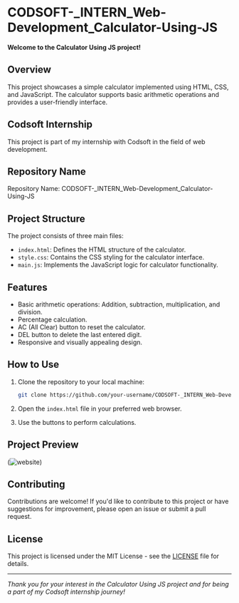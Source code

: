# CODSOFT-_INTERN_Web-Development_Calculator-Using-JS

**Welcome to the Calculator Using JS project!**

## Overview

This project showcases a simple calculator implemented using HTML, CSS, and JavaScript. The calculator supports basic arithmetic operations and provides a user-friendly interface.

## Codsoft Internship

This project is part of my internship with Codsoft in the field of web development.

## Repository Name

Repository Name: CODSOFT-_INTERN_Web-Development_Calculator-Using-JS

## Project Structure

The project consists of three main files:

- `index.html`: Defines the HTML structure of the calculator.
- `style.css`: Contains the CSS styling for the calculator interface.
- `main.js`: Implements the JavaScript logic for calculator functionality.

## Features

- Basic arithmetic operations: Addition, subtraction, multiplication, and division.
- Percentage calculation.
- AC (All Clear) button to reset the calculator.
- DEL button to delete the last entered digit.
- Responsive and visually appealing design.

## How to Use

1. Clone the repository to your local machine:

   ```bash
   git clone https://github.com/your-username/CODSOFT-_INTERN_Web-Development_Calculator-Using-JS.git
   ```

2. Open the `index.html` file in your preferred web browser.

3. Use the buttons to perform calculations.

## Project Preview

(![website](https://github.com/Mohammed20037/CODSOFT-_INTERN_Web-Development_Calculator-Using-JS/assets/113844625/69fdb816-f9d9-49da-87eb-758faca02856))

## Contributing

Contributions are welcome! If you'd like to contribute to this project or have suggestions for improvement, please open an issue or submit a pull request.

## License

This project is licensed under the MIT License - see the [LICENSE](LICENSE) file for details.

---

*Thank you for your interest in the Calculator Using JS project and for being a part of my Codsoft internship journey!*
```
